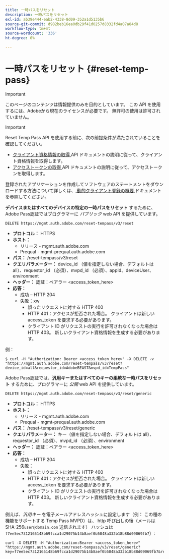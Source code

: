 ```yaml
---
title: 一時パスをリセット
description: 一時パスをリセット
exl-id: ab39e444-eab2-4338-8d09-352a1d5135b6
source-git-commit: d982beb16ea0db29f41d0257d8332fd4a07a84d8
workflow-type: tm+mt
source-wordcount: '336'
ht-degree: 0%

---
```



# 一時パスをリセット {#reset-temp-pass}

>[!IMPORTANT]
>
> このページのコンテンツは情報提供のみを目的としています。 この API を使用するには、Adobeから現在のライセンスが必要です。 無許可の使用は許可されていません。

>[!IMPORTANT]
>
> Reset Temp Pass API を使用する前に、次の前提条件が満たされていることを確認してください。
>
> * [ クライアント資格情報の取得 ](../../rest-apis/rest-api-dcr/apis/dynamic-client-registration-apis-retrieve-client-credentials.md) API ドキュメントの説明に従って、クライアント資格情報を取得します。
> * [ アクセストークンの取得 ](../../rest-apis/rest-api-dcr/apis/dynamic-client-registration-apis-retrieve-access-token.md) API ドキュメントの説明に従って、アクセストークンを取得します。
>
> 登録されたアプリケーションを作成してソフトウェアのステートメントをダウンロードする方法について詳しくは、[ 動的クライアント登録の概要 ](../../rest-apis/rest-api-dcr/dynamic-client-registration-overview.md) ドキュメントを参照してください。

**デバイスまたはすべてのデバイスの特定の一時パスをリセット** するために、Adobe Pass認証ではプログラマーに *パブリック* web API を提供しています。

```url
DELETE https://mgmt.auth.adobe.com/reset-tempass/v3/reset
```

* **プロトコル：** HTTPS
* **ホスト：**
   * リリース - mgmt.auth.adobe.com
   * Prequal - mgmt-prequal.auth.adobe.com
* **パス：** /reset-tempass/v3/reset
* **クエリパラメーター：** device_id （値を指定しない場合、デフォルトは all）、requestor_id （必須）、mvpd_id （必須）、appId、deviceUser、environment
* **ヘッダー：** 認証：ベアラー &lt;access_token_here>
* **応答：**
   * 成功 – HTTP 204
   * 失敗：xw
      * 誤ったリクエストに対する HTTP 400
      * HTTP 401：アクセスが拒否された場合。 クライアントは新しい access_token を要求する必要があります。
      * クライアント ID がリクエストの実行を許可されなくなった場合は HTTP 403。 新しいクライアント資格情報を生成する必要があります。


例：

```curl
$ curl -H "Authorization: Bearer <access_token_here>" -X DELETE -v "https://mgmt.auth.adobe.com/reset-tempass/v3/reset?device_id=all&requestor_id=AdobeBEAST&mvpd_id=TempPass"
```

Adobe Pass認証では、**汎用キーまたはすべてのキーの柔軟な一時パスをリセット** するために、プログラマーに *公開* web API を提供しています。

```url
DELETE https://mgmt.auth.adobe.com/reset-tempass/v3/reset/generic
```

* **プロトコル：** HTTPS
* **ホスト：**
   * リリース - mgmt.auth.adobe.com
   * Prequal - mgmt-prequal.auth.adobe.com
* **パス：** /reset-tempass/v3/reset/generic
* **クエリパラメーター：** キー（値を指定しない場合、デフォルトは all）、requestor_id （必須）、mvpd_id （必須）、environment
* **ヘッダー：** 認証：ベアラー &lt;access_token_here>
* **応答：**
   * 成功 – HTTP 204
   * 失敗：
      * 誤ったリクエストに対する HTTP 400
      * HTTP 401：アクセスが拒否された場合。 クライアントは新しい access_token を要求する必要があります。
      * クライアント ID がリクエストの実行を許可されなくなった場合は HTTP 403。 新しいクライアント資格情報を生成する必要があります。


例えば、*汎用キー* を電子メールアドレスハッシュに設定します（例：
この種の機能をサポートする Temp Pass MVPD）は、
http 呼び出しの後（メールは SHA-256`user@domain.com` 送信されます）
ハッシュは `f7ee5ec7312165148b69fcca1d29075b14b8aef0b5048a332b18b88d09069fb7`）:

```curl
curl -X DELETE -H "Authorization:Bearer <access_token_here>"
"https://mgmt.auth.adobe.com/reset-tempass/v3/reset/generic?key=f7ee5ec7312165148b69fcca1d29075b14b8aef0b5048a332b18b88d09069fb7&requestor_id=REF&mvpd_id=TempPassREF"
```
